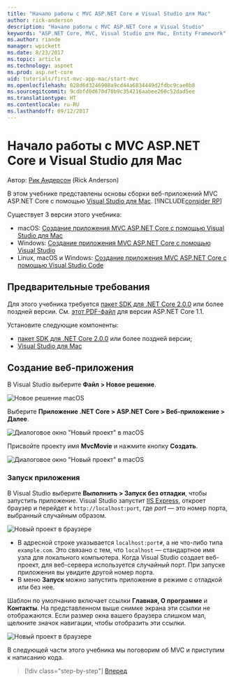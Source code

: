 ```yaml
---
title: "Начало работы с MVC ASP.NET Core и Visual Studio для Mac"
author: rick-anderson
description: "Начало работы с MVC ASP.NET Core и Visual Studio"
keywords: "ASP.NET Core, MVC, Visual Studio для Mac, Entity Framework"
ms.author: riande
manager: wpickett
ms.date: 8/23/2017
ms.topic: article
ms.technology: aspnet
ms.prod: asp.net-core
uid: tutorials/first-mvc-app-mac/start-mvc
ms.openlocfilehash: 028d6d3246908a9cd44a6834449d2fdbc9cae0b8
ms.sourcegitcommit: 9cdbfd0d670d70b9c354216aabee260c52dad5ee
ms.translationtype: HT
ms.contentlocale: ru-RU
ms.lasthandoff: 09/12/2017
---
```

# <a name="getting-started-with-aspnet-core-mvc-and-visual-studio-for-mac"></a>Начало работы с MVC ASP.NET Core и Visual Studio для Mac

Автор: [Рик Андерсон](https://twitter.com/RickAndMSFT) (Rick Anderson)

В этом учебнике представлены основы сборки веб-приложений MVC ASP.NET Core с помощью [Visual Studio для Mac](https://www.visualstudio.com/vs/visual-studio-mac/). [!INCLUDE[consider RP](../../includes/razor.md)]

Существует 3 версии этого учебника:

* macOS: [Создание приложения MVC ASP.NET Core с помощью Visual Studio для Mac](xref:tutorials/first-mvc-app-mac/start-mvc)
* Windows: [Создание приложения MVC ASP.NET Core с помощью Visual Studio](xref:tutorials/first-mvc-app/start-mvc)
* Linux, macOS и Windows: [Создание приложения MVC ASP.NET Core с помощью Visual Studio Code](xref:tutorials/first-mvc-app-xplat/start-mvc)

## <a name="prerequisites"></a>Предварительные требования

Для этого учебника требуется [пакет SDK для .NET Core 2.0.0](https://www.microsoft.com/net/core) или более поздней версии. См. [этот PDF-файл](https://github.com/aspnet/Docs/blob/master/aspnetcore/tutorials/first-mvc-app-mac/start-mvc/8-23-17.pdf) для версии ASP.NET Core 1.1.

Установите следующие компоненты:

- [пакет SDK для .NET Core 2.0.0](https://www.microsoft.com/net/core) или более поздней версии;
- [Visual Studio для Mac](https://www.visualstudio.com/vs/visual-studio-mac/)

## <a name="create-a-web-app"></a>Создание веб-приложения

В Visual Studio выберите **Файл > Новое решение**.

![Новое решение macOS](../first-web-api-mac/_static/sln.png)

Выберите **Приложение .NET Core > ASP.NET Core > Веб-приложение > Далее**.

![Диалоговое окно "Новый проект" в macOS](start-mvc/1.png)

Присвойте проекту имя **MvcMovie** и нажмите кнопку **Создать**.

![Диалоговое окно "Новый проект" в macOS](start-mvc/2.png)

### <a name="launch-the-app"></a>Запуск приложения

В Visual Studio выберите **Выполнить > Запуск без отладки**, чтобы запустить приложение. Visual Studio запустит [IIS Express](https://docs.microsoft.com/iis/extensions/introduction-to-iis-express/iis-express-overview), откроет браузер и перейдет к `http://localhost:port`, где *port* — это номер порта, выбранный случайным образом.

![Новый проект в браузере](start-mvc/b1.png)

* В адресной строке указывается `localhost:port#`, а не что-либо типа `example.com`. Это связано с тем, что `localhost` — стандартное имя узла для локального компьютера. Когда Visual Studio создает веб-проект, для веб-сервера используется случайный порт. При запуске приложения вы увидите другой номер порта.
* В меню **Запуск** можно запустить приложение в режиме с отладкой или без нее.

Шаблон по умолчанию включает ссылки **Главная, О программе** и **Контакты**. На представленном выше снимке экрана эти ссылки не отображаются. Если размер окна вашего браузера слишком мал, щелкните значок навигации, чтобы отобразить эти ссылки.

![Новый проект в браузере](start-mvc/b2.png)

В следующей части этого учебника мы поговорим об MVC и приступим к написанию кода.

>[!div class="step-by-step"]
[Вперед](adding-controller.md)  
